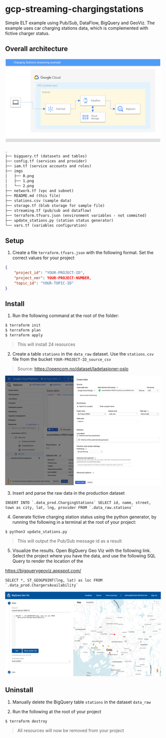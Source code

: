 # gcp-streaming-chargingstations
Simple ELT example using Pub/Sub, DataFlow, BigQuery and GeoViz. The example uses car charging stations data, which is complemented with fictive charger status.


## Overall architecture

![](imgs/0.png)

```
.
├── bigquery.tf (datasets and tables)
├── config.tf (services and provider)
├── iam.tf (service accounts and roles)
├── imgs
│   ├── 0.png
│   ├── 1.png
│   └── 2.png
├── network.tf (vpc and subnet)
├── README.md (this file)
├── stations.csv (sample data)
├── storage.tf (blob storage for sample file)
├── streaming.tf (pub/sub and dataflow)
├── terraform.tfvars.json (environment variables - not commited)
├── update_stations.py (station status generator)
└── vars.tf (variables configuration)
```

## Setup

1. Create a file `terraform.tfvars.json` with the following format. Set the correct values for your project
```json
{
    "project_id": "YOUR-PROJECT-ID",
    "project_nmr": YOUR-PROJECT-NUMBER,
    "topic_id": "YOUR-TOPIC-ID"
}
```

## Install

1. Run the following command at the root of the folder:
```shell 
$ terraform init
$ terraform plan
$ terraform apply
```

> This will install 24 resources

2. Create a table `stations` in the `data_raw` dataset. Use the `stations.csv` file from the bucket `YOUR-PROJECT-ID_source_csv`

> Source: https://opencom.no/dataset/ladetasjoner-oslo

![](imgs/1.png)


3. Insert and parse the raw data in the production dataset

```
INSERT INTO `.data_prod.ChargingStations` SELECT id, name, street, town as city, lat, lng, provider FROM `.data_raw.stations`
```

4. Generate fictive charging station status using the python generator, by running the following in a terminal at the root of your project:

```shell
$ python3 update_stations.py

```

> This will output the Pub/Sub message id as a result


5. Visualize the results. Open BigQuery Geo Viz with the following link. Select the project where you have the data, and use the following SQL Query to render the location of the 

https://bigquerygeoviz.appspot.com/

```
SELECT *, ST_GEOGPOINT(lng, lat) as loc FROM `.data_prod.ChargersAvailability` 
```

![](imgs/2.png)



## Uninstall


1. Manually delete the BigQuery table `stations` in the dataset `data_raw`

2. Run the following at the root of your project

```shell 
$ terraform destroy
```

> All resources will now be removed from your project